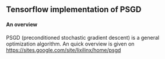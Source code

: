 ## Tensorflow implementation of PSGD

#### An overview
PSGD (preconditioned stochastic gradient descent) is a general optimization algorithm. An quick overview is given on https://sites.google.com/site/lixilinx/home/psgd 

